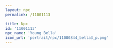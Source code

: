 ```yaml
---
layout: npc
permalink: /11001113

title: Npc
id: '11001113'
npc_name: 'Young Bella'
icon_url: 'portrait/npc/11000844_bella3_p.png'
---
```

